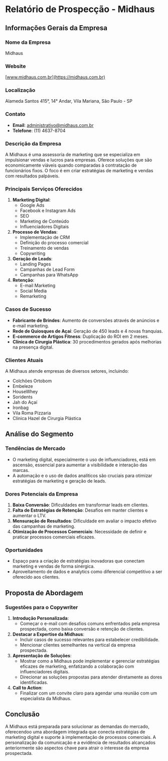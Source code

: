 # Relatório de Prospecção - Midhaus

## Informações Gerais da Empresa

### Nome da Empresa
Midhaus

### Website
[www.midhaus.com.br](https://midhaus.com.br)

### Localização
Alameda Santos 415°, 14° Andar, Vila Mariana, São Paulo - SP

### Contato
- **Email**: administrativo@midhaus.com.br
- **Telefone**: (11) 4637-8704

### Descrição da Empresa
A Midhaus é uma assessoria de marketing que se especializa em impulsionar vendas e lucros para empresas. Oferece soluções que são economicamente viáveis quando comparadas à contratação de funcionários fixos. O foco é em criar estratégias de marketing e vendas com resultados palpáveis.

### Principais Serviços Oferecidos
1. **Marketing Digital**:
   - Google Ads
   - Facebook e Instagram Ads
   - SEO
   - Marketing de Conteúdo
   - Influenciadores Digitais
2. **Processo de Vendas**:
   - Implementação de CRM
   - Definição do processo comercial
   - Treinamento de vendas
   - Copywriting
3. **Geração de Leads**:
   - Landing Pages
   - Campanhas de Lead Form
   - Campanhas para WhatsApp
4. **Retenção**:
   - E-mail Marketing
   - Social Media
   - Remarketing

### Casos de Sucesso
- **Fabricante de Brindes**: Aumento de conversões através de anúncios e e-mail marketing.
- **Rede de Quiosques de Açaí**: Geração de 450 leads e 4 novas franquias.
- **E-commerce de Artigos Fitness**: Duplicação do ROI em 2 meses.
- **Clínica de Cirurgia Plástica**: 30 procedimentos gerados após melhorias na presença digital.

### Clientes Atuais
A Midhaus atende empresas de diversos setores, incluindo:
- Colchões Ortobom
- Embeleze
- HouseWhey
- Soridents
- Jah do Açaí
- Ironbag
- Vila Roma Pizzaria
- Clínica Hazel de Cirurgia Plástica

## Análise do Segmento

### Tendências de Mercado
- O marketing digital, especialmente o uso de influenciadores, está em ascensão, essencial para aumentar a visibilidade e interação das marcas.
- A automação e o uso de dados analíticos são cruciais para otimizar estratégias de marketing e geração de leads.

### Dores Potenciais da Empresa
1. **Baixa Conversão**: Dificuldades em transformar leads em clientes.
2. **Falta de Estratégias de Retenção**: Desafios em manter clientes e aumentar o LTV.
3. **Mensuração de Resultados**: Dificuldade em avaliar o impacto efetivo das campanhas de marketing.
4. **Otimização de Processos Comerciais**: Necessidade de definir e praticar processos comerciais eficazes.

### Oportunidades
- Espaço para a criação de estratégias inovadoras que conectam marketing e vendas de forma sinérgica.
- Aproveitamento de dados e analytics como diferencial competitivo a ser oferecido aos clientes.

## Proposta de Abordagem

### Sugestões para o Copywriter
1. **Introdução Personalizada**:
   - Começar o e-mail com desafios comuns enfrentados pela empresa prospectada, como baixa conversão e retenção de clientes.
2. **Destacar a Expertise da Midhaus**:
   - Incluir casos de sucesso relevantes para estabelecer credibilidade.
   - Mencionar clientes semelhantes na vertical da empresa prospectada.
3. **Apresentação de Soluções**:
   - Mostrar como a Midhaus pode implementar e gerenciar estratégias eficazes de marketing, enfatizando a colaboração com influenciadores digitais.
   - Direcionar as soluções propostas para atender diretamente as dores identificadas.
4. **Call to Action**:
   - Finalizar com um convite claro para agendar uma reunião com um especialista da Midhaus.

## Conclusão
A Midhaus está preparada para solucionar as demandas do mercado, oferecendoo uma abordagem integrada que conecta estratégias de marketing digital e suporte à implementação de processos comerciais. A personalização da comunicação e a evidência de resultados alcançados anteriormente são aspectos chave para atrair o interesse da empresa prospectada.